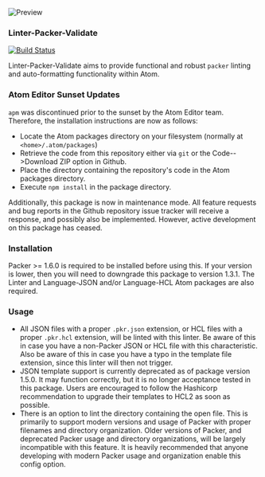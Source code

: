 ![Preview](https://raw.githubusercontent.com/mschuchard/linter-packer-validate/master/linter_packer_validate.png)

### Linter-Packer-Validate
[![Build Status](https://travis-ci.com/mschuchard/linter-packer-validate.svg?branch=master)](https://travis-ci.com/mschuchard/linter-packer-validate)

Linter-Packer-Validate aims to provide functional and robust `packer` linting and auto-formatting functionality within Atom.

### Atom Editor Sunset Updates

`apm` was discontinued prior to the sunset by the Atom Editor team. Therefore, the installation instructions are now as follows:

- Locate the Atom packages directory on your filesystem (normally at `<home>/.atom/packages`)
- Retrieve the code from this repository either via `git` or the Code-->Download ZIP option in Github.
- Place the directory containing the repository's code in the Atom packages directory.
- Execute `npm install` in the package directory.

Additionally, this package is now in maintenance mode. All feature requests and bug reports in the Github repository issue tracker will receive a response, and possibly also be implemented. However, active development on this package has ceased.

### Installation
Packer >= 1.6.0 is required to be installed before using this. If your version is lower, then you will need to downgrade this package to version 1.3.1. The Linter and Language-JSON and/or Language-HCL Atom packages are also required.

### Usage
- All JSON files with a proper `.pkr.json` extension, or HCL files with a proper `.pkr.hcl` extension, will be linted with this linter. Be aware of this in case you have a non-Packer JSON or HCL file with this characteristic. Also be aware of this in case you have a typo in the template file extension, since this linter will then not trigger.
- JSON template support is currently deprecated as of package version 1.5.0. It may function correctly, but it is no longer acceptance tested in this package. Users are encouraged to follow the Hashicorp recommendation to upgrade their templates to HCL2 as soon as possible.
- There is an option to lint the directory containing the open file. This is primarily to support modern versions and usage of Packer with proper filenames and directory organization. Older versions of Packer, and deprecated Packer usage and directory organizations, will be largely incompatible with this feature. It is heavily recommended that anyone developing with modern Packer usage and organization enable this config option.
